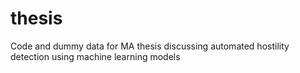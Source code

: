 # thesis
Code and dummy data for MA thesis discussing automated hostility detection using machine learning models
